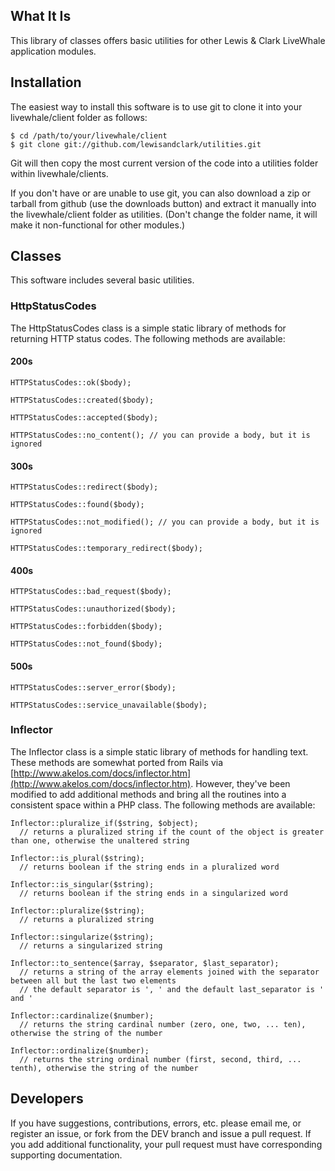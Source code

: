 
## What It Is

This library of classes offers basic utilities for other Lewis & Clark LiveWhale application modules.

## Installation

The easiest way to install this software is to use git to clone it into your livewhale/client folder as follows:

    $ cd /path/to/your/livewhale/client
    $ git clone git://github.com/lewisandclark/utilities.git

Git will then copy the most current version of the code into a utilities folder within livewhale/clients.

If you don't have or are unable to use git, you can also download a zip or tarball from github (use the downloads button) and extract it manually into the livewhale/client folder as utilities. (Don't change the folder name, it will make it non-functional for other modules.)

## Classes

This software includes several basic utilities.

### HttpStatusCodes

The HttpStatusCodes class is a simple static library of methods for returning HTTP status codes. The following methods are available:
    
#### 200s    
    
    HTTPStatusCodes::ok($body);

    HTTPStatusCodes::created($body);

    HTTPStatusCodes::accepted($body);

    HTTPStatusCodes::no_content(); // you can provide a body, but it is ignored

#### 300s

    HTTPStatusCodes::redirect($body);

    HTTPStatusCodes::found($body);

    HTTPStatusCodes::not_modified(); // you can provide a body, but it is ignored

    HTTPStatusCodes::temporary_redirect($body);

#### 400s

    HTTPStatusCodes::bad_request($body);

    HTTPStatusCodes::unauthorized($body);

    HTTPStatusCodes::forbidden($body);

    HTTPStatusCodes::not_found($body);

#### 500s

    HTTPStatusCodes::server_error($body);

    HTTPStatusCodes::service_unavailable($body);

### Inflector

The Inflector class is a simple static library of methods for handling text. These methods are somewhat ported from Rails via [http://www.akelos.com/docs/inflector.htm](http://www.akelos.com/docs/inflector.htm). However, they've been modified to add additional methods and bring all the routines into a consistent space within a PHP class. The following methods are available:

    Inflector::pluralize_if($string, $object);
      // returns a pluralized string if the count of the object is greater than one, otherwise the unaltered string

    Inflector::is_plural($string);
      // returns boolean if the string ends in a pluralized word

    Inflector::is_singular($string);
      // returns boolean if the string ends in a singularized word

    Inflector::pluralize($string);
      // returns a pluralized string

    Inflector::singularize($string);
      // returns a singularized string

    Inflector::to_sentence($array, $separator, $last_separator);
      // returns a string of the array elements joined with the separator between all but the last two elements
      // the default separator is ', ' and the default last_separator is ' and '

    Inflector::cardinalize($number);
      // returns the string cardinal number (zero, one, two, ... ten), otherwise the string of the number

    Inflector::ordinalize($number);
      // returns the string ordinal number (first, second, third, ... tenth), otherwise the string of the number

## Developers

If you have suggestions, contributions, errors, etc. please email me, or register an issue, or fork from the DEV branch and issue a pull request. If you add additional functionality, your pull request must have corresponding supporting documentation.
